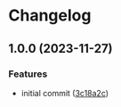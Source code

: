 # Changelog

## 1.0.0 (2023-11-27)


### Features

* initial commit ([3c18a2c](https://github.com/devtemplates/github/commit/3c18a2cf1c9240c49eb3aaa08438f81dfad8b455))
